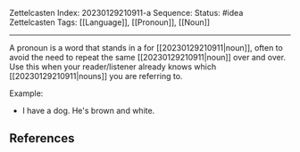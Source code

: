 Zettelcasten Index: 20230129210911-a
Sequence:
Status: #idea
Zettelcasten Tags: [[Language]], [[Pronoun]], [[Noun]]

---

A pronoun is a word that stands in a for [[20230129210911|noun]], often to avoid the need to repeat the same [[20230129210911|noun]] over and over. Use this when your reader/listener already knows which [[20230129210911|nouns]] you are referring to. 

Example:
- I have a dog. He's brown and white.

## References